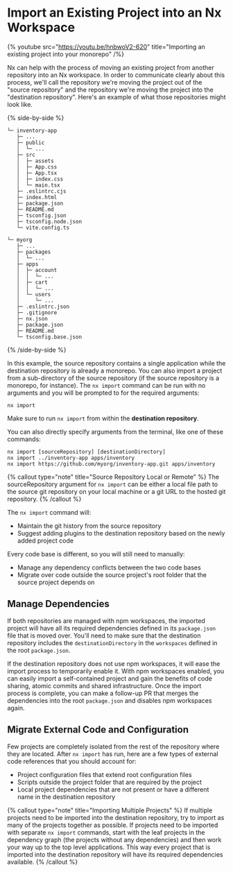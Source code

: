 # Import an Existing Project into an Nx Workspace

{% youtube src="https://youtu.be/hnbwoV2-620" title="Importing an existing project into your monorepo" /%}

Nx can help with the process of moving an existing project from another repository into an Nx workspace. In order to communicate clearly about this process, we'll call the repository we're moving the project out of the "source repository" and the repository we're moving the project into the "destination repository". Here's an example of what those repositories might look like.

{% side-by-side %}

```{% fileName="Source Repository" %}
└─ inventory-app
   ├─ ...
   ├─ public
   │  └─ ...
   ├─ src
   │  ├─ assets
   │  ├─ App.css
   │  ├─ App.tsx
   │  ├─ index.css
   │  └─ main.tsx
   ├─ .eslintrc.cjs
   ├─ index.html
   ├─ package.json
   ├─ README.md
   ├─ tsconfig.json
   ├─ tsconfig.node.json
   └─ vite.config.ts
```

```{% fileName="Destination Repository" %}
└─ myorg
   ├─ ...
   ├─ packages
   │  └─ ...
   ├─ apps
   │  ├─ account
   │  │  └─ ...
   │  ├─ cart
   │  │  └─ ...
   │  └─ users
   │     └─ ...
   ├─ .eslintrc.json
   ├─ .gitignore
   ├─ nx.json
   ├─ package.json
   ├─ README.md
   └─ tsconfig.base.json
```

{% /side-by-side %}

In this example, the source repository contains a single application while the destination repository is already a monorepo. You can also import a project from a sub-directory of the source repository (if the source repository is a monorepo, for instance). The `nx import` command can be run with no arguments and you will be prompted to for the required arguments:

```shell
nx import
```

Make sure to run `nx import` from within the **destination repository**.

You can also directly specify arguments from the terminal, like one of these commands:

```shell {% path="~/myorg" %}
nx import [sourceRepository] [destinationDirectory]
nx import ../inventory-app apps/inventory
nx import https://github.com/myorg/inventory-app.git apps/inventory
```

{% callout type="note" title="Source Repository Local or Remote" %}
The sourceRepository argument for `nx import` can be either a local file path to the source git repository on your local machine or a git URL to the hosted git repository.
{% /callout %}

The `nx import` command will:

- Maintain the git history from the source repository
- Suggest adding plugins to the destination repository based on the newly added project code

Every code base is different, so you will still need to manually:

- Manage any dependency conflicts between the two code bases
- Migrate over code outside the source project's root folder that the source project depends on

## Manage Dependencies

If both repositories are managed with npm workspaces, the imported project will have all its required dependencies defined in its `package.json` file that is moved over. You'll need to make sure that the destination repository includes the `destinationDirectory` in the `workspaces` defined in the root `package.json`.

If the destination repository does not use npm workspaces, it will ease the import process to temporarily enable it. With npm workspaces enabled, you can easily import a self-contained project and gain the benefits of code sharing, atomic commits and shared infrastructure. Once the import process is complete, you can make a follow-up PR that merges the dependencies into the root `package.json` and disables npm workspaces again.

## Migrate External Code and Configuration

Few projects are completely isolated from the rest of the repository where they are located. After `nx import` has run, here are a few types of external code references that you should account for:

- Project configuration files that extend root configuration files
- Scripts outside the project folder that are required by the project
- Local project dependencies that are not present or have a different name in the destination repository

{% callout type="note" title="Importing Multiple Projects" %}
If multiple projects need to be imported into the destination repository, try to import as many of the projects together as possible. If projects need to be imported with separate `nx import` commands, start with the leaf projects in the dependency graph (the projects without any dependencies) and then work your way up to the top level applications. This way every project that is imported into the destination repository will have its required dependencies available.
{% /callout %}
